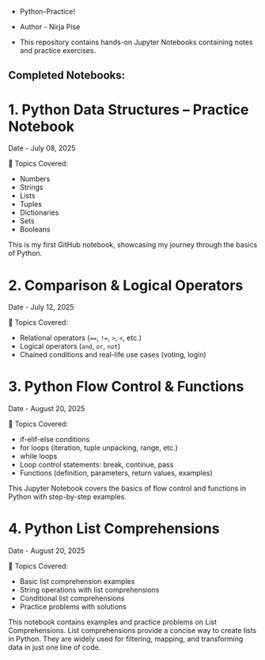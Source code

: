 * Python-Practice!

* Author - Nirja Pise

* This repository contains hands-on Jupyter Notebooks containing notes and practice exercises.


## Completed Notebooks:

# 1. Python Data Structures – Practice Notebook

Date - July 08, 2025

📌 Topics Covered:
- Numbers
- Strings
- Lists
- Tuples
- Dictionaries
- Sets
- Booleans
  
This is my first GitHub notebook, showcasing my journey through the basics of Python.

# 2. Comparison & Logical Operators

Date - July 12, 2025

📌 Topics Covered:

- Relational operators (`==`, `!=`, `>`, `<`, etc.)  
- Logical operators (`and`, `or`, `not`)  
- Chained conditions and real-life use cases (voting, login)  

# 3. Python Flow Control & Functions

Date - August 20, 2025

📌 Topics Covered:
- if-elif-else conditions
- for loops (iteration, tuple unpacking, range, etc.)
- while loops
- Loop control statements: break, continue, pass
- Functions (definition, parameters, return values, examples)

This Jupyter Notebook covers the basics of flow control and functions in Python with step-by-step examples.

# 4. Python List Comprehensions

Date - August 20, 2025

📌 Topics Covered:
- Basic list comprehension examples
- String operations with list comprehensions
- Conditional list comprehensions
- Practice problems with solutions

This notebook contains examples and practice problems on List Comprehensions.
List comprehensions provide a concise way to create lists in Python. They are widely used for filtering, mapping, and transforming data in just one line of code.


  

